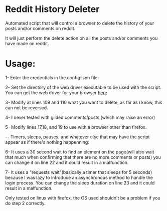 # Reddit History Deleter

Automated script that will control a browser to delete the history of your posts and/or comments on reddit.

It will just perform the delete action on all the posts and/or comments you have made on reddit.

# Usage:

1- Enter the credentials in the config.json file

2- Set the directory of the web driver executable to be used with the script. You can get the web driver for your browser [here](https://www.selenium.dev/documentation/en/webdriver/driver_requirements/#quick-reference)

3- Modify at lines 109 and 110 what you want to delete, as far as I know, this can not be reversed.

4- I never tested with gilded comments/posts (which may raise an error)

5- Modify lines 17,18, and 19 to use with a browser other than firefox.

-- Timers, sleeps, pauses, and whatever else that may have the script appear as if there's nothing happenning:

6- It uses a 30 second wait to find an element on the page(will also wait that much when confirming that there are no more comments or posts) you can change it on line 22 and it could result in a malfunction.

7- It uses a "requests wait"(basically a timer that sleeps for 5 seconds) because I was lazy to introduce an asynchronous method to handle the login process. You can change the sleep duration on line 23 and it could result in a malfunction.

Only tested on linux with firefox. the OS used shouldn't be a problem if you do step 2 correctly.
